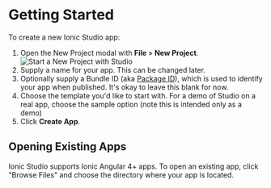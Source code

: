 # Getting Started

To create a new Ionic Studio app:

1. Open the New Project modal with **File** &raquo; **New Project**. ![Start a New Project with Studio](/img/studio/2/ss-new-project.png)
2. Supply a name for your app. This can be changed later.
3. Optionally supply a Bundle ID (aka [Package ID](/docs/reference/glossary#package-id)), which is used to identify your app when published. It's okay to leave this blank for now.
4. Choose the template you'd like to start with. For a demo of Studio on a real app, choose the sample option (note this is intended only as a demo)
5. Click **Create App**.

## Opening Existing Apps

Ionic Studio supports Ionic Angular 4+ apps. To open an existing app, click "Browse Files" and choose the directory where your app is located.
